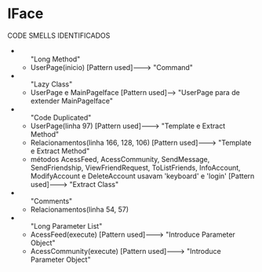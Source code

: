 # IFace

<p>CODE SMELLS IDENTIFICADOS</p>
<p></p>
<ul>
<li><ul>"Long Method"
<li>UserPage(inicio) [Pattern used]---> "Command"</li>
</ul></li>

<li><ul>"Lazy Class"
<li>UserPage e MainPageIface [Pattern used]--> "UserPage para de extender MainPageIface"</li>
</ul></li>

<li><ul>"Code Duplicated"
<li>UserPage(linha 97) [Pattern used]---> "Template e Extract Method"</li>
<li>Relacionamentos(linha 166, 128, 106) [Pattern used]---> "Template e Extract Method"</li>
<li>métodos AcessFeed, AcessCommunity, SendMessage, SendFriendship, ViewFriendRequest, ToListFriends, InfoAccount, ModifyAccount e DeleteAccount usavam 'keyboard' e 'login' [Pattern used]---> "Extract Class"</li>
</ul></li>

<li><ul>"Comments"
<li>Relacionamentos(linha 54, 57)</li>
</ul></li>

<li><ul>"Long Parameter List"
<li>AcessFeed(execute) [Pattern used]---> "Introduce Parameter Object"</li>
<li>AcessCommunity(execute) [Pattern used]---> "Introduce Parameter Object"</li>